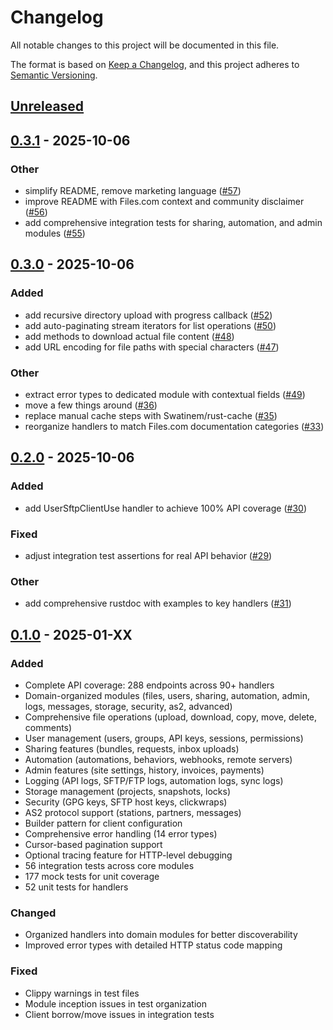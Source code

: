 # Changelog

All notable changes to this project will be documented in this file.

The format is based on [Keep a Changelog](https://keepachangelog.com/en/1.0.0/),
and this project adheres to [Semantic Versioning](https://semver.org/spec/v2.0.0.html).

## [Unreleased]

## [0.3.1](https://github.com/joshrotenberg/files-sdk-rs/compare/v0.3.0...v0.3.1) - 2025-10-06

### Other

- simplify README, remove marketing language ([#57](https://github.com/joshrotenberg/files-sdk-rs/pull/57))
- improve README with Files.com context and community disclaimer ([#56](https://github.com/joshrotenberg/files-sdk-rs/pull/56))
- add comprehensive integration tests for sharing, automation, and admin modules ([#55](https://github.com/joshrotenberg/files-sdk-rs/pull/55))

## [0.3.0](https://github.com/joshrotenberg/files-sdk-rs/compare/v0.2.0...v0.3.0) - 2025-10-06

### Added

- add recursive directory upload with progress callback ([#52](https://github.com/joshrotenberg/files-sdk-rs/pull/52))
- add auto-paginating stream iterators for list operations ([#50](https://github.com/joshrotenberg/files-sdk-rs/pull/50))
- add methods to download actual file content ([#48](https://github.com/joshrotenberg/files-sdk-rs/pull/48))
- add URL encoding for file paths with special characters ([#47](https://github.com/joshrotenberg/files-sdk-rs/pull/47))

### Other

- extract error types to dedicated module with contextual fields ([#49](https://github.com/joshrotenberg/files-sdk-rs/pull/49))
- move a few things around ([#36](https://github.com/joshrotenberg/files-sdk-rs/pull/36))
- replace manual cache steps with Swatinem/rust-cache ([#35](https://github.com/joshrotenberg/files-sdk-rs/pull/35))
- reorganize handlers to match Files.com documentation categories ([#33](https://github.com/joshrotenberg/files-sdk-rs/pull/33))

## [0.2.0](https://github.com/joshrotenberg/files-sdk-rs/compare/v0.1.1...v0.2.0) - 2025-10-06

### Added

- add UserSftpClientUse handler to achieve 100% API coverage ([#30](https://github.com/joshrotenberg/files-sdk-rs/pull/30))

### Fixed

- adjust integration test assertions for real API behavior ([#29](https://github.com/joshrotenberg/files-sdk-rs/pull/29))

### Other

- add comprehensive rustdoc with examples to key handlers ([#31](https://github.com/joshrotenberg/files-sdk-rs/pull/31))

## [0.1.0] - 2025-01-XX

### Added
- Complete API coverage: 288 endpoints across 90+ handlers
- Domain-organized modules (files, users, sharing, automation, admin, logs, messages, storage, security, as2, advanced)
- Comprehensive file operations (upload, download, copy, move, delete, comments)
- User management (users, groups, API keys, sessions, permissions)
- Sharing features (bundles, requests, inbox uploads)
- Automation (automations, behaviors, webhooks, remote servers)
- Admin features (site settings, history, invoices, payments)
- Logging (API logs, SFTP/FTP logs, automation logs, sync logs)
- Storage management (projects, snapshots, locks)
- Security (GPG keys, SFTP host keys, clickwraps)
- AS2 protocol support (stations, partners, messages)
- Builder pattern for client configuration
- Comprehensive error handling (14 error types)
- Cursor-based pagination support
- Optional tracing feature for HTTP-level debugging
- 56 integration tests across core modules
- 177 mock tests for unit coverage
- 52 unit tests for handlers

### Changed
- Organized handlers into domain modules for better discoverability
- Improved error types with detailed HTTP status code mapping

### Fixed
- Clippy warnings in test files
- Module inception issues in test organization
- Client borrow/move issues in integration tests

[Unreleased]: https://github.com/joshrotenberg/files-idk-rs/compare/v0.1.0...HEAD
[0.1.0]: https://github.com/joshrotenberg/files-idk-rs/releases/tag/v0.1.0
